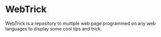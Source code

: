 # WebTrick
WebTrick is a repository to multiple web page programmed on any web languages to display some cool tips and trick.
